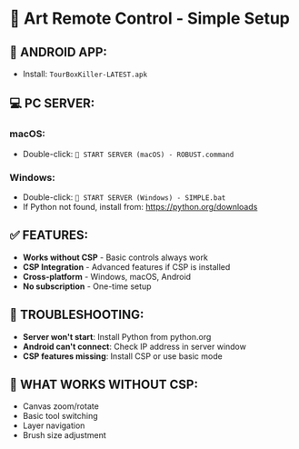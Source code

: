 # 🎨 Art Remote Control - Simple Setup

## 📱 ANDROID APP:
- Install: `TourBoxKiller-LATEST.apk`

## 💻 PC SERVER:

### **macOS:**
- Double-click: `🚀 START SERVER (macOS) - ROBUST.command`

### **Windows:**
- Double-click: `🚀 START SERVER (Windows) - SIMPLE.bat`
- If Python not found, install from: https://python.org/downloads

## ✅ FEATURES:
- **Works without CSP** - Basic controls always work
- **CSP Integration** - Advanced features if CSP is installed
- **Cross-platform** - Windows, macOS, Android
- **No subscription** - One-time setup

## 🔧 TROUBLESHOOTING:
- **Server won't start**: Install Python from python.org
- **Android can't connect**: Check IP address in server window
- **CSP features missing**: Install CSP or use basic mode

## 🎯 WHAT WORKS WITHOUT CSP:
- Canvas zoom/rotate
- Basic tool switching  
- Layer navigation
- Brush size adjustment
